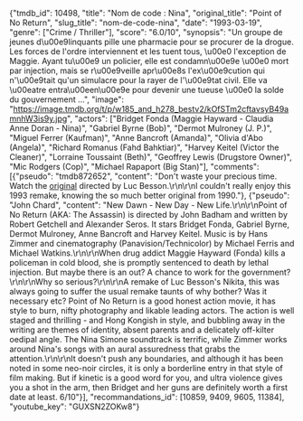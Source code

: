 {"tmdb_id": 10498, "title": "Nom de code : Nina", "original_title": "Point of No Return", "slug_title": "nom-de-code-nina", "date": "1993-03-19", "genre": ["Crime / Thriller"], "score": "6.0/10", "synopsis": "Un groupe de jeunes d\u00e9linquants pille une pharmacie pour se procurer de la drogue. Les forces de l'ordre interviennent et les tuent tous, \u00e0 l'exception de Maggie. Ayant tu\u00e9 un policier, elle est condamn\u00e9e \u00e0 mort par injection, mais se r\u00e9veille apr\u00e8s l'ex\u00e9cution qui n'\u00e9tait qu'un simulacre pour la rayer de l'\u00e9tat civil. Elle va \u00eatre entra\u00een\u00e9e pour devenir une tueuse \u00e0 la solde du gouvernement ...", "image": "https://image.tmdb.org/t/p/w185_and_h278_bestv2/kOfSTm2cftavsyB49amnhW3is9y.jpg", "actors": ["Bridget Fonda (Maggie Hayward - Claudia Anne Doran - Nina)", "Gabriel Byrne (Bob)", "Dermot Mulroney (J. P.)", "Miguel Ferrer (Kaufman)", "Anne Bancroft (Amanda)", "Olivia d'Abo (Angela)", "Richard Romanus (Fahd Bahktiar)", "Harvey Keitel (Victor the Cleaner)", "Lorraine Toussaint (Beth)", "Geoffrey Lewis (Drugstore Owner)", "Mic Rodgers (Cop)", "Michael Rapaport (Big Stan)"], "comments": [{"pseudo": "tmdb872652", "content": "Don't waste your precious time. Watch the [original](https://www.themoviedb.org/movie/9322-nikita) directed by Luc Besson.\r\n\r\nI couldn't really enjoy this 1993 remake, knowing the so much better original from 1990."}, {"pseudo": "John Chard", "content": "New Dawn - New Day - New Life.\r\n\r\nPoint of No Return (AKA: The Assassin) is directed by John Badham and written by Robert Getchell and Alexander Seros. It stars Bridget Fonda, Gabriel Byrne, Dermot Mulroney, Anne Bancroft and Harvey Keitel. Music is by Hans Zimmer and cinematography (Panavision/Technicolor) by Michael Ferris and Michael Watkins.\r\n\r\nWhen drug addict Maggie Hayward (Fonda) kills a policeman in cold blood, she is promptly sentenced to death by lethal injection. But maybe there is an out? A chance to work for the government? \r\n\r\nWhy so serious?\r\n\r\nA remake of Luc Besson's Nikita, this was always going to suffer the usual remake taunts of why bother? Was it necessary etc? Point of No Return is a good honest action movie, it has style to burn, nifty photography and likable leading actors. The action is well staged and thrilling - and Hong Kongish in style, and bubbling away in the writing are themes of identity, absent parents and a delicately off-kilter oedipal angle. The Nina Simone soundtrack is terrific, while Zimmer works around Nina's songs with an aural assuredness that grabs the attention.\r\n\r\nIt doesn't push any boundaries, and although it has been noted in some neo-noir circles, it is only a borderline entry in that style of film making. But if kinetic is a good word for you, and ultra violence gives you a shot in the arm, then Bridget and her guns are definitely worth a first date at least. 6/10"}], "recommandations_id": [10859, 9409, 9605, 11384], "youtube_key": "GUXSN2ZOKw8"}